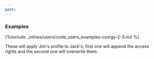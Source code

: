 ```yaml
---
post: 
---
```


### Examples



{%include _inlines/users/code_users_examples-cxorgy-2-3.md %}



These will apply Jim's profile to Jack's; first one will append the access rights and the second one will overwrite them.





